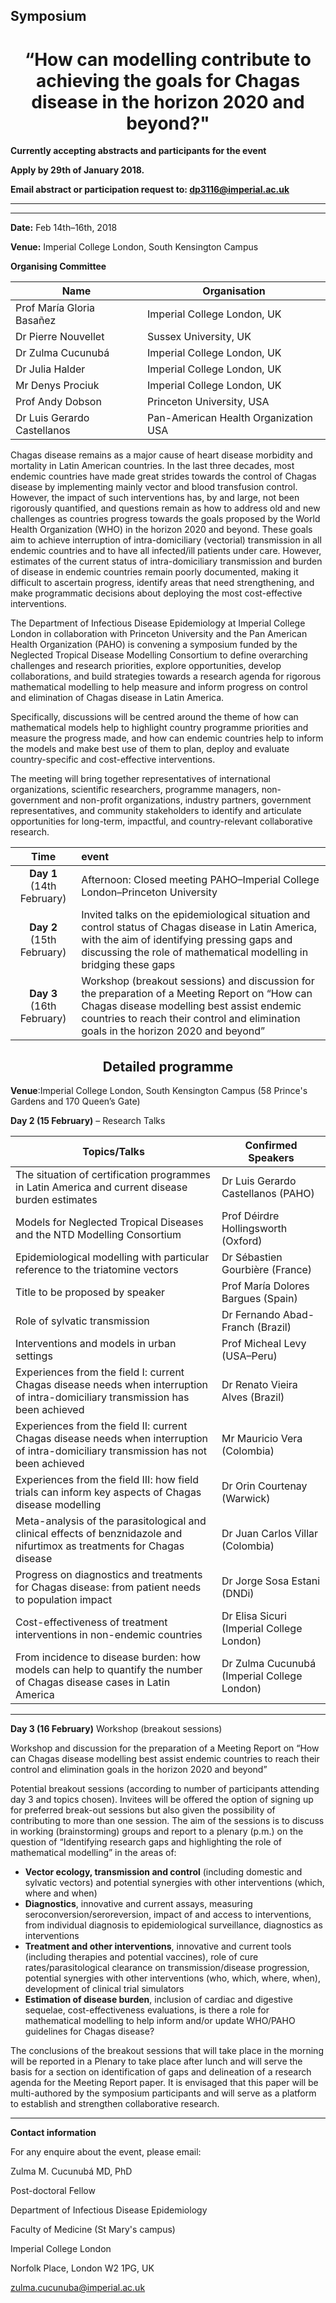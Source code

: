 ## Symposium

<h1 align="center">
  <b>“How can modelling contribute to achieving the goals for Chagas disease in the horizon 2020 and beyond?"</b>
</h1>



**Currently accepting abstracts and participants for the event**
 
**Apply by 29th of January 2018.**

**Email abstract or  participation request to: dp3116@imperial.ac.uk**

***
***

**Date:** Feb 14th–16th, 2018

**Venue:** Imperial College London, South Kensington Campus

**Organising Committee** 

|Name       |Organisation|
|-----------|------------|
|Prof María Gloria Basañez| Imperial College London, UK
|Dr Pierre Nouvellet| Sussex University, UK
|Dr Zulma Cucunubá| Imperial College London, UK
|Dr Julia Halder| Imperial College London, UK
|Mr Denys Prociuk| Imperial College London, UK
|Prof Andy Dobson| Princeton University, USA
|Dr Luis Gerardo Castellanos| Pan-American Health Organization USA

Chagas disease remains as a major cause of heart disease morbidity and mortality in Latin American countries. In the last three decades, most endemic countries have made great strides towards the control of Chagas disease by implementing mainly vector and blood transfusion control. However, the impact of such interventions has, by and large, not been rigorously quantified, and questions remain as how to address old and new challenges as countries progress towards the goals proposed by the World Health Organization (WHO) in the horizon 2020 and beyond. These goals aim to achieve interruption of intra-domiciliary (vectorial) transmission in all endemic countries and to have all infected/ill patients under care. However, estimates of the current status of intra-domiciliary transmission and burden of disease in endemic countries remain poorly documented, making it difficult to ascertain progress, identify areas that need strengthening, and make programmatic decisions about deploying the most cost-effective interventions.

The Department of Infectious Disease Epidemiology at Imperial College London in collaboration with Princeton University and the Pan American Health Organization (PAHO) is convening a symposium funded by the Neglected Tropical Disease Modelling Consortium to define overarching challenges and research priorities, explore opportunities, develop collaborations, and build strategies towards a research agenda for rigorous mathematical modelling to help measure and inform progress on control and elimination of Chagas disease in Latin America.

Specifically, discussions will be centred around the theme of how can mathematical models help to highlight country programme priorities and measure the progress made, and how can endemic countries help to inform the models and make best use of them to plan, deploy and evaluate country-specific and cost-effective interventions.

The meeting will bring together representatives of international organizations, scientific researchers, programme managers, non-government and non-profit organizations, industry partners, government representatives, and community stakeholders to identify and articulate opportunities for long-term, impactful, and country-relevant collaborative research.

|Time                      | event
|:------------------------:|:-----------------------------------------------------------------------------
|**Day 1** (14th February) | Afternoon: Closed meeting PAHO–Imperial College London–Princeton University
|**Day 2** (15th February) | Invited talks on the epidemiological situation and control status of Chagas disease in Latin America, with the aim of identifying pressing gaps and discussing the role of mathematical modelling in bridging these gaps
|**Day 3** (16th February) | Workshop (breakout sessions) and discussion for the preparation of a Meeting Report on “How can Chagas disease modelling best assist endemic countries to reach their control and elimination goals in the horizon 2020 and beyond”


<h2 align="center">
  <b>Detailed programme</b>
</h2>

**Venue**:Imperial College London, South Kensington Campus (58 Prince's Gardens and 170 Queen’s Gate)

**Day 2 (15 February)** – Research Talks

|Topics/Talks          | Confirmed Speakers|
|----------------------|-------------------|
|The situation of certification programmes in Latin America and current disease burden estimates|Dr Luis Gerardo Castellanos (PAHO)
|Models for Neglected Tropical Diseases and the NTD Modelling Consortium | Prof Déirdre Hollingsworth (Oxford)
|Epidemiological modelling with particular reference to the triatomine vectors | Dr Sébastien Gourbière (France)
|Title to be proposed by speaker | Prof María Dolores Bargues (Spain)
|Role of sylvatic transmission | Dr Fernando Abad-Franch (Brazil)
|Interventions and models in urban settings | Prof Micheal Levy (USA–Peru) 
|Experiences from the field I: current Chagas disease needs when interruption of intra-domiciliary transmission has been achieved |Dr Renato Vieira Alves (Brazil)
|Experiences from the field II: current Chagas disease needs when interruption of intra-domiciliary transmission has not been achieved | Mr Mauricio Vera (Colombia) 
|Experiences from the field III: how field trials can inform key aspects of Chagas disease modelling | Dr Orin Courtenay (Warwick)
|Meta-analysis of the parasitological and clinical effects of benznidazole and nifurtimox as treatments for Chagas disease |Dr Juan Carlos Villar (Colombia)
|Progress on diagnostics and treatments for Chagas disease: from patient needs to population impact | Dr Jorge Sosa Estani (DNDi)
|Cost-effectiveness of treatment interventions in non-endemic countries | Dr Elisa Sicuri (Imperial College London)
|From incidence to disease burden: how models can help to quantify the number of Chagas disease cases in Latin America | Dr Zulma Cucunubá (Imperial College London)

***

**Day 3 (16 February)** Workshop (breakout sessions)

Workshop and discussion for the preparation of a Meeting Report on “How can Chagas disease modelling best assist endemic countries to reach their control and elimination goals in the horizon 2020 and beyond”

Potential breakout sessions (according to number of participants attending day 3 and topics chosen). Invitees will be offered the option of signing up for preferred break-out sessions but also given the possibility of contributing to more than one session. The aim of the sessions is to discuss in working (brainstorming) groups and report to a plenary (p.m.) on the question of “Identifying research gaps and highlighting the role of mathematical modelling” in the areas of:

* **Vector ecology, transmission and control** (including domestic and sylvatic vectors) and potential synergies with other interventions (which, where and when)
*	**Diagnostics**, innovative and current assays, measuring seroconversion/seroreversion, impact of and access to interventions, from individual diagnosis to epidemiological surveillance, diagnostics as interventions
* **Treatment and other interventions**, innovative and current tools (including therapies and potential vaccines), role of cure rates/parasitological clearance on transmission/disease progression, potential synergies with other interventions (who, which, where, when), development of clinical trial simulators
* **Estimation of disease burden**, inclusion of cardiac and digestive sequelae, cost-effectiveness evaluations, is there a role for mathematical modelling to help inform and/or update WHO/PAHO guidelines for Chagas disease?

The conclusions of the breakout sessions that will take place in the morning will be reported in a Plenary to take place after lunch and will serve the basis for a section on identification of gaps and delineation of a research agenda for the Meeting Report paper. It is envisaged that this paper will be multi-authored by the symposium participants and will serve as a platform to establish and strengthen collaborative research.

***
**Contact information**

For any enquire about the event, please email:

Zulma M. Cucunubá MD, PhD

Post-doctoral Fellow

Department of Infectious Disease Epidemiology

Faculty of Medicine (St Mary's campus) 

Imperial College London 

Norfolk Place, London W2 1PG, UK

zulma.cucunuba@imperial.ac.uk

